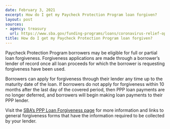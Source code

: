 ```yaml
---
date: February 3, 2021
excerpt: How do I get my Paycheck Protection Program loan forgiven?
layout: post
sources:
- agency: treasury
  url: https://www.sba.gov/funding-programs/loans/coronavirus-relief-options/paycheck-protection-program/ppp-loan-forgiveness
title: How do I get my Paycheck Protection Program loan forgiven?
---
```


Paycheck Protection Program borrowers may be eligible for full or partial loan forgiveness.  Forgiveness applications are made through a borrower’s lender of record once all loan proceeds for which the borrower is requesting forgiveness have been used.
 
Borrowers can apply for forgiveness through their lender any time up to the maturity date of the loan. If borrowers do not apply for forgiveness within 10 months after the last day of the covered period, then PPP loan payments are no longer deferred, and borrowers will begin making loan payments to their PPP lender.
 
Visit the [SBA’s PPP Loan Forgiveness page](https://www.sba.gov/funding-programs/loans/coronavirus-relief-options/paycheck-protection-program/ppp-loan-forgiveness) for more information and links to general forgiveness forms that have the information required to be collected by your lender.

